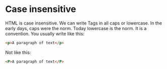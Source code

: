 # Case insensitive

HTML is case insensitive. We can write Tags in all caps or lowercase. In the early days, caps were the norm. Today lowercase is the norm. It is a convention.
You usually write like this:

```html
<p>A paragraph of text</p>
```

Not like this:

```html
<P>A paragraph of text</P>
```
